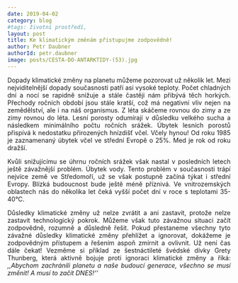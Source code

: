 ```yaml
---
date: 2019-04-02
category: blog
#tags: životní prostředí,
layout: post
title: Ke klimatickým změnám přistupujme zodpovědně!
author: Petr Daubner
authorId: petr.daubner
image: posts/CESTA-DO-ANTARKTIDY-(53).jpg
---
```


<p style='text-align: justify;'>
Dopady klimatické změny na planetu můžeme pozorovat už několik let. Mezi nejviditelnější
dopady současnosti patří asi vysoké teploty. Počet chladných dní a nocí se rapidně snižuje a
stále častěji nám přibývá těch horkých. Přechody ročních období jsou stále kratší, což má
negativní vliv nejen na zemědělství, ale i na náš organismus. Z léta skáčeme rovnou do zimy a
ze zimy rovnou do léta. Lesní porosty odumírají v důsledku velkého sucha a následkem
minimálního počtu ročních srážek. Úbytek lesních porostů přispívá k nedostatku přirozených
hnízdišť včel. Včely hynou! Od roku 1985 je zaznamenaný úbytek včel ve střední Evropě o
25%. Med je rok od roku dražší.

</p><p style='text-align: justify;'>
Kvůli snižujícímu se úhrnu ročních srážek však nastal v posledních letech ještě závažnější
problém. Úbytek vody. Tento problém v současnosti trápí nejvíce země ve Středomoří, už se
však postupně začíná týkat i střední Evropy. Blízká budoucnost bude ještě méně příznivá. Ve
vnitrozemských oblastech nás do několika let čeká vyšší počet dní v roce s teplotami 35-
40°C.

</p><p style='text-align: justify;'>
Důsledky klimatické změny už nelze zvrátit a ani zastavit, protože nelze zastavit
technologický pokrok. Můžeme však tuto závažnou situaci začít zodpovědně, rozumně a
důsledně řešit. Pokud přestaneme všechny tyto závažné důsledky klimatické změny přehlížet
a ignorovat, dokážeme je zodpovědným přístupem a řešením aspoň zmírnit a ovlivnit. Už není
čas dále čekat! Vezměme si příklad ze šestnáctileté švédské dívky Grety Thunberg, která
aktivně bojuje proti ignoraci klimatické změny a říká: <i>,,Abychom zachránili planetu a
naše budoucí generace, všechno se musí změnit! A musí to začít DNES!‘‘</i></p>
